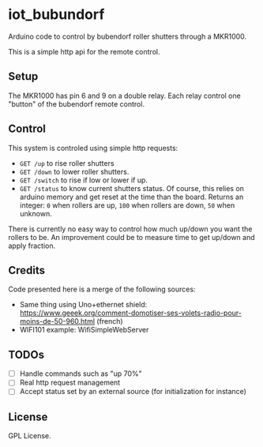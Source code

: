 # iot_bubundorf

Arduino code to control by bubendorf roller shutters through a MKR1000.

This is a simple http api for the remote control.

Setup
-----

The MKR1000 has pin 6 and 9 on a double relay.
Each relay control one "button" of the bubendorf remote control.

Control
-------

This system is controled using simple http requests:
- `GET /up` to rise roller shutters
- `GET /down` to lower roller shutters.
- `GET /switch` to rise if low or lower if up.
- `GET /status` to know current shutters status. Of course, this relies on arduino memory and get reset at the time than the board. Returns an integer: `0` when rollers are up, `100` when rollers are down, `50` when unknown.

There is currently no easy way to control how much up/down you want the rollers to be. An improvement could be to measure time to get up/down and apply fraction.

Credits
-------

Code presented here is a merge of the following sources:
- Same thing using Uno+ethernet shield: https://www.geeek.org/comment-domotiser-ses-volets-radio-pour-moins-de-50-960.html (french)
- WIFI101 example: WifiSimpleWebServer

TODOs
----

- [ ] Handle commands such as "up 70%"
- [ ] Real http request management
- [ ] Accept status set by an external source (for initialization for instance)

License
-------

GPL License.
